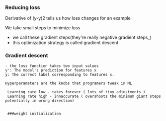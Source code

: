 ### Reducing loss

Derivative of (y-y)2 tells us how loss changes for an example

We take small steps to minimize loss
 - we call these gradient steps(they're really negative gradient steps_)
 - this optimization strategy is called gradient descent

 ### Gradient descent

    - the loss function takes two input values
    y': The model's prediction for features x
    y: The correct label corresponding to features x.

    Hyperparamaters are the knobs that programers tweak in ML

     Learning rate low - takes forever ( lots of tiny adjustments )
     Learning rate high - innaccurate ( overshoots the minimum giant steps potentially in wrong direction)


     ###weight initialization